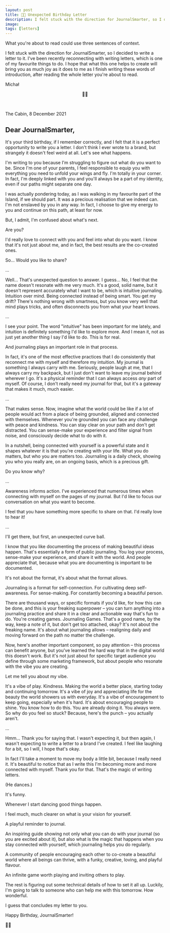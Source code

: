```yaml
---
layout: post
title: 📖🎉 Unexpected Birthday Letter
description: I felt stuck with the direction for JournalSmarter, so I decided to write a letter to it
image: 
tags: [letters]
---
```


What you're about to read could use three sentences of context.

I felt stuck with the direction for JournalSmarter, so I decided to write a letter to it. I've been recently reconnecting with writing letters, which is one of my favourite things to do. I hope that what this one helps to create will bring you as much joy as it does to me as I finish writing these words of introduction, after reading the whole letter you're about to read.

Michał

<p align="center">📖🎉</p><br>

The Cabin, 8 December 2021

## Dear JournalSmarter,

It's your third birthday, if I remember correctly, and I felt that it is a perfect opportunity to write you a letter. I don't think I ever wrote to a brand, but strangely it doesn't feel weird at all. Let's see what happens.

I'm writing to you because I'm struggling to figure out what do you want to be. Since I'm one of your parents, I feel responsible to equip you with everything you need to unfold your wings and fly. I'm totally in your corner. In fact, I'm deeply linked with you and you'll always be a part of my identity, even if our paths might separate one day.

I was actually pondering today, as I was walking in my favourite part of the Island, if we should part. It was a precious realisation that we indeed can.  I'm not enslaved by you in any way. In fact, I choose to give my energy to you and continue on this path, at least for now.

But, I admit, I'm confused about what's next.

Are you?

I'd really love to connect with you and feel into what do you want. I know that it's not just about me, and in fact, the best results are the co-created ones.

So... Would you like to share?

...

Well... That's unexpected question to answer. I guess... No, I feel that the name doesn't resonate with me very much. It's a good, solid name, but it doesn't represent accurately what I want to be, which is intuitive journaling. Intuition over mind. Being connected instead of being smart. You get my drift? There's nothing wrong with smartness, but you know very well that mind plays tricks, and often disconnects you from what your heart knows.

...

I see your point. The word "intuitive" has been important for me lately, and intuition is definitely something I'd like to explore more. And I mean it, not as just yet another thing I say I'd like to do. This is for real.

And journaling plays an important role in that process. 

In fact, it's one of the most effective practices that I do consistently that reconnect me with myself and therefore my intuition. My journal is something I always carry with me. Seriously, people laugh at me, that I always carry my backpack, but I just don't want to leave my journal behind wherever I go. It's a physical reminder that I can always access *any* part of myself. Of course, I don't really need my journal for that, but it's a gateway that makes it much, much easier.

...

That makes sense. Now, imagine what the world could be like if a lot of people would act from a place of being grounded, aligned and connected with themselves. Whenever you're grounded you can face any challenge with peace and kindness. You can stay clear on your path and don't get distracted. You can sense-make your experience and filter signal from noise, and consciously decide what to do with it. 

In a nutshell, being connected with yourself is a powerful state and it shapes whatever it is that you're creating with your life. What you do matters, but who you are matters too. Journaling is a daily check, showing you who you really are, on an ongoing basis, which is a precious gift.

Do you know why?

...

Awareness informs action. I've experienced that numerous times when connecting with myself on the pages of my journal. But I'd like to focus our conversation on what you want to become.

I feel that you have something more specific to share on that. I'd really love to hear it!

...

I'll get there, but first, an unexpected curve ball.

I know that you like documenting the process of making beautiful ideas happen. That's essentially a form of public journaling. You log your process, sense-make your experience, and share it with the world. And people appreciate that, because what you are documenting is important to be documented.

It's not about the format, it's about what the format allows.

Journaling is a format for self-connection. For cultivating deep self-awareness. For sense-making. For constantly becoming a beautiful person.

There are thousand ways, or specific formats if you'd like, for how this can be done, and this is your freaking superpower – you can turn anything into a journaling practice and share it in a clear and actionable way that's fun to do. You're creating games. Journaling Games. That's a good name, by the way, keep a note of it, but don't get too attached, okay? It's not about the freaking name. It's about what journaling allows – realigning daily and moving forward on the path no matter the challenge.

Now, here's another important component, so pay attention – this process can benefit anyone, but you've learned the hard way that in the digital world this doesn't work. But it's not just about for specific target audience you define through some marketing framework, but about people who resonate with the vibe you are creating.

Let me tell you about my vibe.

It's a vibe of play. Kindness. Making the world a better place, starting today and continuing tomorrow. It's a vibe of joy and appreciating life for the beauty the world showers us with everyday. It's a vibe of encouragement to keep going, especially when it's hard. It's about encouraging people to shine. You know how to do this. You are already doing it. You always were. So why do you feel so stuck? Because, here's the punch – you actually aren't.

...

Hmm... Thank you for saying that. I wasn't expecting it, but then again, I wasn't expecting to write a letter to a brand I've created. I feel like laughing for a bit, so I will, I hope that's okay.

In fact I'll take a moment to move my body a little bit, because I really need it. It's beautiful to notice that as I write this I'm becoming more and more connected with myself. Thank you for that. That's the magic of writing letters.

(He dances.)

It's funny.

Whenever I start dancing good things happen.

I feel much, much clearer on what is your vision for yourself.

A playful reminder to journal.

An inspiring guide showing not only what you can do with your journal (so you are excited about it), but also what is the magic that happens when you stay connected with yourself, which journaling helps you do regularly.

A community of people encouraging each other to co-create a beautiful world where all beings can thrive, with a funky, creative, loving, and playful flavour.

An infinite game worth playing and inviting others to play.

The rest is figuring out some technical details of how to set it all up. Luckily, I'm going to talk to someone who can help me with this tomorrow. How wonderful.

I guess that concludes my letter to you.

Happy Birthday, JournalSmarter!

📖✨